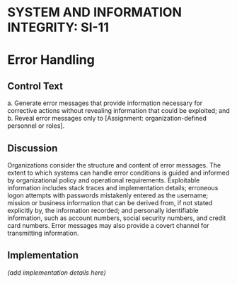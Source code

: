 # SYSTEM AND INFORMATION INTEGRITY: SI-11
# Error Handling

## Control Text


a. Generate error messages that provide information necessary for corrective actions without revealing information that could be exploited; and
b. Reveal error messages only to [Assignment: organization-defined personnel or roles].

## Discussion

Organizations consider the structure and content of error messages. The extent to which systems can handle error conditions is guided and informed by organizational policy and operational requirements. Exploitable information includes stack traces and implementation details; erroneous logon attempts with passwords mistakenly entered as the username; mission or business information that can be derived from, if not stated explicitly by, the information recorded; and personally identifiable information, such as account numbers, social security numbers, and credit card numbers. Error messages may also provide a covert channel for transmitting information.

## Implementation

_(add implementation details here)_